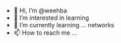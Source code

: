 - 👋 Hi, I’m @weehba
- 👀 I’m interested in learning 
- 🌱 I’m currently learning ... networks
- 📫 How to reach me ...

<!---
weehba/weehba is a ✨ special ✨ repository because its `README.md` (this file) appears on your GitHub profile.
You can click the Preview link to take a look at your changes.
--->

